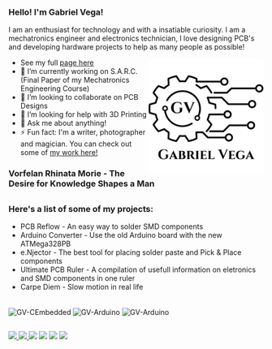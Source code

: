 ### Hello! I'm Gabriel Vega!

I am an enthusiast for technology and with a insatiable curiosity. I am a mechatronics engineer and electronics technician, I love designing PCB's and developing hardware projects to help as many people as possible!

<img align="right" alt="GV-Logo" height="230" style="border-radius:10px;" src="https://github.com/GabrielVega-Eng/GabrielVega-Eng/blob/main/Gabriel%20Vega%20Eng.%20Logo%20and%20Name%20B%26W%20T.png">

- See my full [page here](https://www.gabrielvegaeng.com/)
- 🔭 I’m currently working on S.A.R.C. (Final Paper of my Mechatronics Engineering Course)
- 👯 I’m looking to collaborate on PCB Designs
- 🤔 I’m looking for help with 3D Printing
- 💬 Ask me about anything!
- ⚡ Fun fact: I'm a writer, photographer and magician. You can check out some of [my work here!](https://gabrielvega.com.br/)

### Vorfelan Rhinata Morie - The Desire for Knowledge Shapes a Man

##

### Here's a list of some of my projects:
- PCB Reflow - An easy way to solder SMD components
- Arduino Converter - Use the old Arduino board with the new ATMega328PB
- e.Njector - The best tool for placing solder paste and Pick & Place components
- Ultimate PCB Ruler - A compilation of usefull information on eletronics and SMD components in one ruler
- Carpe Diem - Slow motion in real life


</div>
<div style="display: inline_block"><br>
  <img align="center" alt="GV-CEmbedded" height="45" width="50" src="https://cdn.jsdelivr.net/gh/devicons/devicon/icons/embeddedc/embeddedc-plain-wordmark.svg">
  <img align="center" alt="GV-Arduino" height="50" width="50" src="https://cdn.jsdelivr.net/gh/devicons/devicon/icons/arduino/arduino-original-wordmark.svg">
  <img align="center" alt="GV-Arduino" height="50" width="50" src="https://cdn.jsdelivr.net/gh/devicons/devicon/icons/c/c-original.svg"">
  
</div>

##

<div> 
  <a href="https://www.gabrielvegaeng.com/" target="_blank"><img src="https://img.shields.io/badge/website-000000?style=for-the-badge&logo=About.me&logoColor=white" target="_blank">
   <a href="https://www.linkedin.com/in/gabrielvegadamotta/" target="_blank"><img src="https://img.shields.io/badge/-LinkedIn-%230077B5?style=for-the-badge&logo=linkedin&logoColor=white" target="_blank">
  <a href="" target="_blank"><img src="https://img.shields.io/badge/altium%20designer-A5915F?style=for-the-badge&logo=altium%20designer&logoColor=white" target="_blank"></a>
  <a href = "mailto:gabriel.v.motta@gmail.com"><img src="https://img.shields.io/badge/-Gmail-%23333?style=for-the-badge&logo=gmail&logoColor=white" target="_blank"></a>
 <a href="https://www.instagram.com/gabriel.vega.motta/" target="_blank"><img src="https://img.shields.io/badge/-Instagram-%23E4405F?style=for-the-badge&logo=instagram&logoColor=white" target="_blank"></a> 
  <a href="https://www.youtube.com/channel/UC25Fsy3m9mJ5rLBkykfUZag" target="_blank"><img src="https://img.shields.io/badge/YouTube-FF0000?style=for-the-badge&logo=youtube&logoColor=white" target="_blank"></a>
  
</div>

